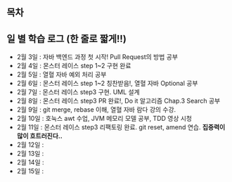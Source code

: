 ## 목차

## 일 별 학습 로그 (한 줄로 짧게!!)

- 2월 3일 : 자바 백엔드 과정 첫 시작! Pull Request의 방법 공부
- 2월 4일 : 몬스터 레이스 step 1~2 구현 완료
- 2월 5일 : 열혈 자바 예외 처리 공부
- 2월 6일 : 몬스터 레이스 step 1~2 칭찬받음!, 열혈 자바 Optional 공부
- 2월 7일 : 몬스터 레이스 step3 구현. UML 설계 
- 2월 8일 : 몬스터 레이스 step3 PR 완료!, Do it 알고리즘 Chap.3 Search 공부
- 2월 9일 : git merge, rebase 이해, 열혈 자바 람다 강의 수강.
- 2월 10일 : 호눅스 awt 수업, JVM 메모리 모델 공부, TDD 영상 시청 
- 2월 11일 : 몬스터 레이스 step3 리팩토링 완료. git reset, amend 연습. **집중력이 많이 흐트러진다..**
- 2월 12일 : 
- 2월 13일 : 
- 2월 14일 : 
- 2월 15일 : 
